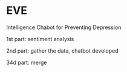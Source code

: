 # EVE
Intelligence Chabot for Preventing Depression

1st part: sentiment analysis 

2nd part: gather the data, chatbot developed 

34d part: merge 
